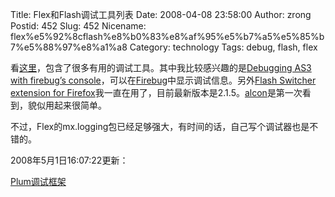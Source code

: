 Title: Flex和Flash调试工具列表
Date: 2008-04-08 23:58:00
Author: zrong
Postid: 452
Slug: 452
Nicename: flex%e5%92%8cflash%e8%b0%83%e8%af%95%e5%b7%a5%e5%85%b7%e5%88%97%e8%a1%a8
Category: technology
Tags: debug, flash, flex

看[这里](http://ntt.cc/2008/03/29/the-list-of-helpful-flex-or-flash-debug-tools.html)，包含了很多有用的调试工具。其中我比较感兴趣的是[Debugging
AS3 with firebug’s
console](http://www.marcosweskamp.com/blog/archives/000117.html)，可以在[Firebug](http://www.getfirebug.com/)中显示调试信息。另外[Flash
Switcher extension for
Firefox](http://www.sephiroth.it/weblog/archives/2006/10/flash_switcher_for_firefox.php)我一直在用了，目前最新版本是2.1.5。[alcon](http://blog.hexagonstar.com/downloads/alcon/)是第一次看到，貌似用起来很简单。

不过，Flex的mx.logging包已经足够强大，有时间的话，自己写个调试器也是不错的。

2008年5月1日16:07:22更新：

[Plum调试框架](http://blog.eshangrao.com/index.php/2007/06/10/404-plum-flex-2)

